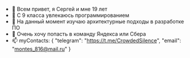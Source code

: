 - 👋 Всем привет, я Сергей и мне 19 лет
- 👀 С 9 класса увлекаюсь программированием
- 🌱 На данный момент изучаю архитектурные подходы в разработке ПО
- 💞️ Очень хочу попасть в команду Яндекса или Сбера
- 📫 myContacts: {
      "telegram": "https://t.me/CrowdedSilence",
      "email": "montes_816@mail.ru"
    }
